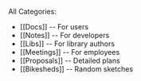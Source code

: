 All Categories:

* [[Docs]] -- For users
* [[Notes]] -- For developers
* [[Libs]] -- For library authors
* [[Meetings]] -- For employees
* [[Proposals]] -- Detailed plans
* [[Bikesheds]] -- Random sketches
